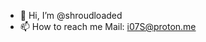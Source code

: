 - 👋 Hi, I’m @shroudloaded
- 📫 How to reach me 
 Mail: i07S@proton.me 

<!---
ImShettyShroud/ImShettyShroud is a ✨ special ✨ repository because its `README.md` (this file) appears on your GitHub profile.
You can click the Preview link to take a look at your changes.
--->
